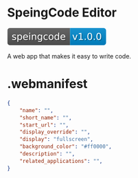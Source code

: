 <!-- cmd + shift + v -->

# SpeingCode Editor

[![NPM Version][npm-version-image]][npm-url]

A web app that makes it easy to write code.

# .webmanifest
```json
{
    "name": "",
    "short_name": "",
    "start_url": "",
    "display_override": "",
    "display": "fullscreen",
    "background_color": "#ff0000",
    "description": "",
    "related_applications": "",
}
```


[npm-url]: https://fun117.github.io/speingcode/
[npm-version-image]: ../assets/svg/npm.svg